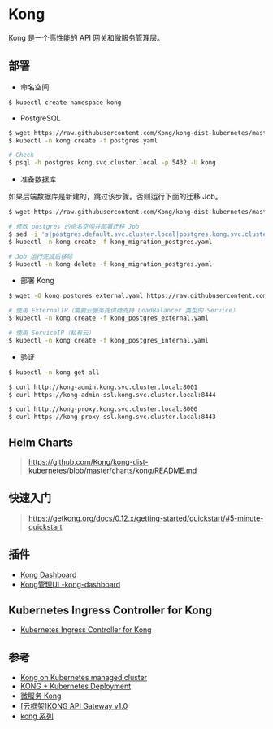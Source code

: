 # Kong

Kong 是一个高性能的 API 网关和微服务管理层。

## 部署

* 命名空间

```bash
$ kubectl create namespace kong
```

* PostgreSQL

```bash
$ wget https://raw.githubusercontent.com/Kong/kong-dist-kubernetes/master/postgres.yaml
$ kubectl -n kong create -f postgres.yaml

# Check
$ psql -h postgres.kong.svc.cluster.local -p 5432 -U kong
```

* 准备数据库

如果后端数据库是新建的，跳过该步骤。否则运行下面的迁移 Job。

```bash
$ wget https://raw.githubusercontent.com/Kong/kong-dist-kubernetes/master/kong_migration_postgres.yaml

# 修改 postgres 的命名空间并部署迁移 Job
$ sed -i 's|postgres.default.svc.cluster.local|postgres.kong.svc.cluster.local|g' kong_migration_postgres.yaml
$ kubectl -n kong create -f kong_migration_postgres.yaml

# Job 运行完成后移除
$ kubectl -n kong delete -f kong_migration_postgres.yaml
```

* 部署 Kong

```bash
$ wget -O kong_postgres_external.yaml https://raw.githubusercontent.com/Kong/kong-dist-kubernetes/master/kong_postgres.yaml

# 使用 ExternalIP（需要云服务提供商支持 LoadBalancer 类型的 Service）
$ kubectl -n kong create -f kong_postgres_external.yaml

# 使用 ServiceIP（私有云）
$ kubectl -n kong create -f kong_postgres_internal.yaml
```

* 验证

```bash
$ kubectl -n kong get all

$ curl http://kong-admin.kong.svc.cluster.local:8001
$ curl https://kong-admin-ssl.kong.svc.cluster.local:8444

$ curl http://kong-proxy.kong.svc.cluster.local:8000
$ curl https://kong-proxy-ssl.kong.svc.cluster.local:8443
```

## Helm Charts

> https://github.com/Kong/kong-dist-kubernetes/blob/master/charts/kong/README.md

## 快速入门

> https://getkong.org/docs/0.12.x/getting-started/quickstart/#5-minute-quickstart

## 插件

* [Kong Dashboard](https://github.com/PGBI/kong-dashboard)
* [Kong管理UI -kong-dashboard](http://www.cnblogs.com/xiaoEight/p/5560514.html)

## Kubernetes Ingress Controller for Kong

* [Kubernetes Ingress Controller for Kong](https://github.com/Kong/kubernetes-ingress-controller)

## 参考

* [Kong on Kubernetes managed cluster](https://getkong.org/install/kubernetes)
* [KONG + Kubernetes Deployment](https://github.com/Kong/kong-dist-kubernetes)
* [微服务 Kong](http://www.cnblogs.com/SummerinShire/p/6623730.html)
* [[云框架]KONG API Gateway v1.0](https://www.jianshu.com/p/5400bf1aceda)
* [kong 系列](http://blog.csdn.net/li396864285/article/details/77371385)